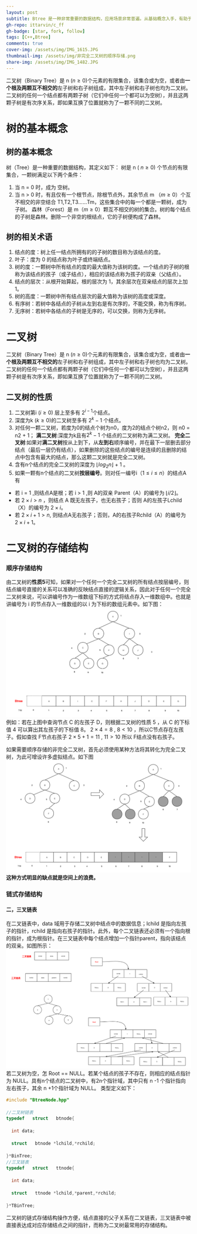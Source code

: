 ```yaml
---
layout: post
subtitle: Btree 是一种非常重要的数据结构，应用场景非常普遍。从基础概念入手，有助于了解更深层次算法及应用。
gh-repo: ittarvin/c_ff
gh-badge: [star, fork, follow]
tags: [C++,Btree]
comments: true
cover-img: /assets/img/IMG_1615.JPG
thumbnail-img: /assets/img/非完全二叉树的顺序存储.png
share-img: /assets/img/IMG_1482.JPG
---
```


二叉树（Binary Tree）是 n  $(n\geq0)$个元素的有限集合，该集合或为空，或者由**一个根及两颗互不相交的**左子树和右子树组成，其中左子树和右子树也均为二叉树。
二叉树的任何一个结点都有两颗子树（它们中任何一个都可以为空树），并且这两颗子树是有次序关系，即如果互换了位置就称为了一颗不同的二叉树。

# 树的基本概念
## 树的基本概念
树（Tree）是一种重要的数据结构，其定义如下：
树是 n ( $n \geq 0$) 个节点的有限集合，一颗树满足以下两个条件：
1. 当 n = 0 时，成为 空树。
2. 当 n > 0 时，有且仅有一个根节点，除根节点外，其余节点 m （$m\geq0$）个互不相交的非空结合 T1,T2,T3......Tm，这些集合中的每一个都是一颗树，成为子树。
   森林（Forest）是 m（$m\geq0$）颗互不相交的树的集合。树的每个结点的子树是森林。删除一个非空的根结点，它的子树便构成了森林。
## 树的相关术语
1. 结点的度：树上任一结点所拥有的的子树的数目称为该结点的度。
2. 叶子：度为 0 的结点称为叶子或终端结点。
3. 树的度：一颗树中所有结点的度的最大值称为该树的度。一个结点的子树的根称为该结点的孩子（或子结点），相应的该结点称为孩子的双亲（父结点）。
4. 结点的层次：从根开始算起，根的层次为 1，其余层次在双亲结点的层次上加 1。
5. 树的高度：一颗树中所有结点层次的最大值称为该树的高度或深度。
6. 有序树：若树中各结点的子树从左到右是有次序的，不能交换，称为有序树。
7. 无序树：若树中各结点的子树是无序的，可以交换，则称为无序树。

# 二叉树

二叉树（Binary Tree）是 n  $(n\geq0)$个元素的有限集合，该集合或为空，或者由**一个根及两颗互不相交的**左子树和右子树组成，其中左子树和右子树也均为二叉树。
二叉树的任何一个结点都有两颗子树（它们中任何一个都可以为空树），并且这两颗子树是有次序关系，即如果互换了位置就称为了一颗不同的二叉树。

## 二叉树的性质

1. 二叉树第i  $(i\geq0)$ 层上至多有 $2^{i-1}$个结点。
2. 深度为k $(k\geq0)$的二叉树至多有 $2^{k}-1$ 个结点。
3. 对任何一颗二叉树，若度为0的结点个树为n0，度为2的结点个树n2，则 n0 = n2 + 1；
   **满二叉树**:深度为k且有$2^{k}-1$ 个结点的二叉树称为满二叉树。
   **完全二叉树**:如果对**满二叉树**按从上到下，从**左到右**顺序编号，并在最下一层删去部分结点（最后一层仍有结点），如果删除的这些结点的编号是连续的且删除的结点中包含有最大的结点，那么这颗二叉树就是完全二叉树。
4. 含有n个结点的完全二叉树的深度为 $\lfloor log_2 n \rfloor$ + 1 。
5. 如果一颗有n个结点的二叉树**按层编号**。则对任一编号i（$1\leq i\leq n$）的结点A有
- 若 i = 1 ,则结点A是根；若 i > 1 ,则 A的双亲 Parent（A）的编号为  $\lfloor i/2 \rfloor$。
- 若 $2\times i> n$ ，则结点 A 既无左孩子，也无右孩子；否则 A的左孩子Lchild（X）的编号为 $2\times i$。
- 若 $2\times i + 1 >n$, 则结点A无右孩子；否则，A的右孩子Rchild（A）的编号为 $2\times i + 1$。

# 二叉树的存储结构
### 顺序存储结构
由二叉树的**性质5**可知，如果对一个任何一个完全二叉树的所有结点按层编号，则结点编号直接的关系可以准确的反映结点直接的逻辑关系，因此对于任何一个完全二叉树来说，可以讲编号作为一维数组下标的方式将结点存入一维数组中。也就是讲编号为 i 的节点存入一维数组的以 i 为下标的数组元素中。如下图：
![二叉树的顺序存储.png](/assets/img/二叉树的顺序存储.png)
例如：若在上图中查询节点 C 的左孩子 D，则根据二叉树的性质 5 ，从 C 的下标值 4 可以算出其左孩子的下标值 8。
$2\times4=8$ ,  $8<10$ ，所以C节点存在左孩子。假如查找 F节点右孩子 $2\times5+1=11$ ,  $11>10$ 所以 F结点没有右孩子。

如果需要顺序存储的非完全二叉树，首先必须使用某种方法将其转化为完全二叉树，为此可增设许多虚拟结点。如下图
![非完全二叉树的顺序存储.png](/assets/img/非完全二叉树的顺序存储.png)
**这种方式明显的缺点就是空间上的浪费。**

### 链式存储结构
#### 二，三叉链表
在二叉链表中，data 域用于存储二叉树中结点中的数据信息；lchild 是指向左孩子的指针，rchild 是指向右孩子的指针。此外，每个二叉链表还必须有一个指向根的指针，成为根指针。在三叉链表中每个结点增加一个指针parent，指向该结点的双亲。如图所示：
![二三叉链表.png](/assets/img/二三叉链表.png)
若二叉树为空，怎 Root == NULL。若某个结点的孩子不存在，则相应的结点指针为 NULL。具有n个结点的二叉树中，有2n个指针域，其中只有 n -1 个指针指向左右孩子，其余 n  +1个指针域为 NULL。
类型定义如下：
```cpp
#include "BtreeNode.hpp"

//二叉树链表
typedef   struct   btnode{

  int data;

  struct   btnode *lchild,*rchild;

}*BinTree;
//三叉链表
typedef   struct   ttnode{

  int data;

  struct   ttnode *lchild,*parent,*rchild;

}*TBinTree;
```
二叉树的链式存储结构操作方便，结点直接的父子关系在二叉链表，三叉链表中被直接表达成对应存储结点之间的指针，而称为二叉树最常用的存储结构。